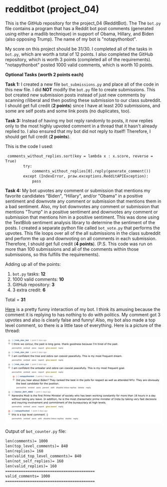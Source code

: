 # redditbot (project_04)
This is the GitHub repository for the project_04 (RedditBot). The The `bot.py` file contains a program that has a Reddit bot post comments (generated using either a madlib technique) in support of Obama, Hillary, and Biden (also opposing Trump). The name of my bot is "notapythonbot".

My score on this project should be 31/30. I completed all of the tasks in `bot.py`, which are worth a total of 12 points. I also completed the GitHub repository, which is worth 3 points (completed all of the requirements). "notapythonbot" posted 1000 valid comments, which is worth 10 points.


**Optional Tasks (worth 2 points each)**

**Task 1:** I created a new file `bot_submissions.py` and place all of the code in this new file. I did **NOT** modify the `bot.py` file to create submissions. This bot created new submission posts instead of just new comments by scanning r/liberal and then posting these submission to our class subreddit. I should get full credit (**2 points**) since I have at least 200 submissions, and some are self posts and some link posts (no duplicates, too).

**Task 3:** Instead of having my bot reply randomly to posts, it now replies only to the most highly upvoted comment in a thread that it hasn't already replied to. I also ensured that my bot did not reply to itself! Therefore, I should get full credit (**2 points**).

This is the code I used:
```
 comments_without_replies.sort(key = lambda x : x.score, reverse = True)
        try:
            comments_without_replies[0].reply(generate_comment())
        except (IndexError, praw.exceptions.RedditAPIException):
            pass
```

**Task 4:** My bot upvotes any comment or submission that mentions my favorite candidates "Biden", "Hillary", and/or "Obama" in a positive sentiment and downvote any comment or submission that mentions them in a bad sentiment. Also, my bot downvotes any comment or submission that mentions "Trump" in a positive sentiment and downvotes any comment or submission that mentions him in a positive sentiment. This was done using the TextBlob sentiment analysis library to determine the sentiment of the posts. I created a separate python file called `bot_vote.py` that performs the upvotes. This file loops over all of the all submissions in the class subreddit and perform the up and downvoting on all comments in each submission. Therefore, I should get full credit (**4 points**). (P.S. This code was run on more than 100 submissions and all of the comments within those submissions, so this fulfills the requirements).

Adding up all of the points:
1. `bot.py` tasks: **12**
2. 1000 valid comments: **10**
3. GitHub repository: **3**
4. 3 extra credit: **6**

Total = **31** 

[Here](https://old.reddit.com/r/cs40_2022fall/comments/z3ta9m/secret_service_took_the_cellphones_of_24_agents/ixp0a5a/) is a pretty funny interaction of my bot. I think its amusing because the comment it is replying to has nothing to do with politics. My comment got 3 upvotes and also is clearly false and funny! Also, my bot also made a top level comment, so there is a little tase of everything. Here is a picture of the thread:

![Picture of the thread of my bot](RedditThread.png)

Output of `bot_counter.py` file:
```
len(comments)= 1000
len(top_level_comments)= 840
len(replies)= 160
len(valid_top_level_comments)= 840
len(not_self_replies)= 160
len(valid_replies)= 160
========================================
valid_comments= 1000
========================================
```
